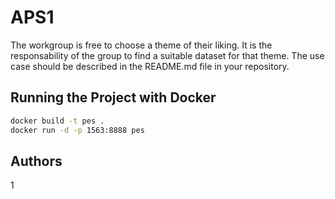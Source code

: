 # APS1

The workgroup is free to choose a theme of their liking. It is the responsability of the group to find a suitable dataset for that theme. The use case should be described in the README.md file in your repository.

## Running the Project with Docker

```bash
docker build -t pes .
docker run -d -p 1563:8888 pes
```

## Authors

1